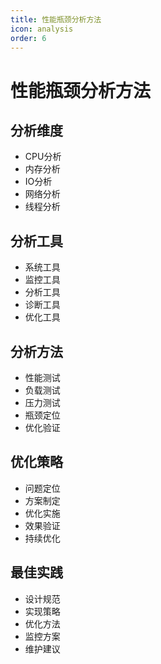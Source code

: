 ```yaml
---
title: 性能瓶颈分析方法
icon: analysis
order: 6
---
```


# 性能瓶颈分析方法

## 分析维度
- CPU分析
- 内存分析
- IO分析
- 网络分析
- 线程分析

## 分析工具
- 系统工具
- 监控工具
- 分析工具
- 诊断工具
- 优化工具

## 分析方法
- 性能测试
- 负载测试
- 压力测试
- 瓶颈定位
- 优化验证

## 优化策略
- 问题定位
- 方案制定
- 优化实施
- 效果验证
- 持续优化

## 最佳实践
- 设计规范
- 实现策略
- 优化方法
- 监控方案
- 维护建议
